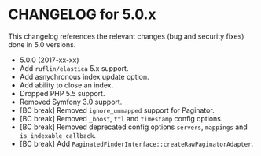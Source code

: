 CHANGELOG for 5.0.x
===================

This changelog references the relevant changes (bug and security fixes) done
in 5.0 versions.

* 5.0.0 (2017-xx-xx)
 * Add `ruflin/elastica` 5.x support.
 * Add asnychronous index update option.
 * Add ability to close an index.
 * Dropped PHP 5.5 support.
 * Removed Symfony 3.0 support.
 * [BC break] Removed `ignore_unmapped` support for Paginator.
 * [BC break] Removed `_boost`, `ttl` and `timestamp` config options.
 * [BC break] Removed deprecated config options `servers`, `mappings` and `is_indexable_callback`.
 * [BC break] Add `PaginatedFinderInterface::createRawPaginatorAdapter`.
